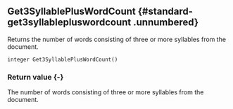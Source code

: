 ## Get3SyllablePlusWordCount {#standard-get3syllablepluswordcount .unnumbered}

Returns the number of words consisting of three or more syllables from the document.

```{sql}
integer Get3SyllablePlusWordCount()
```

### Return value {-}

The number of words consisting of three or more syllables from the document.